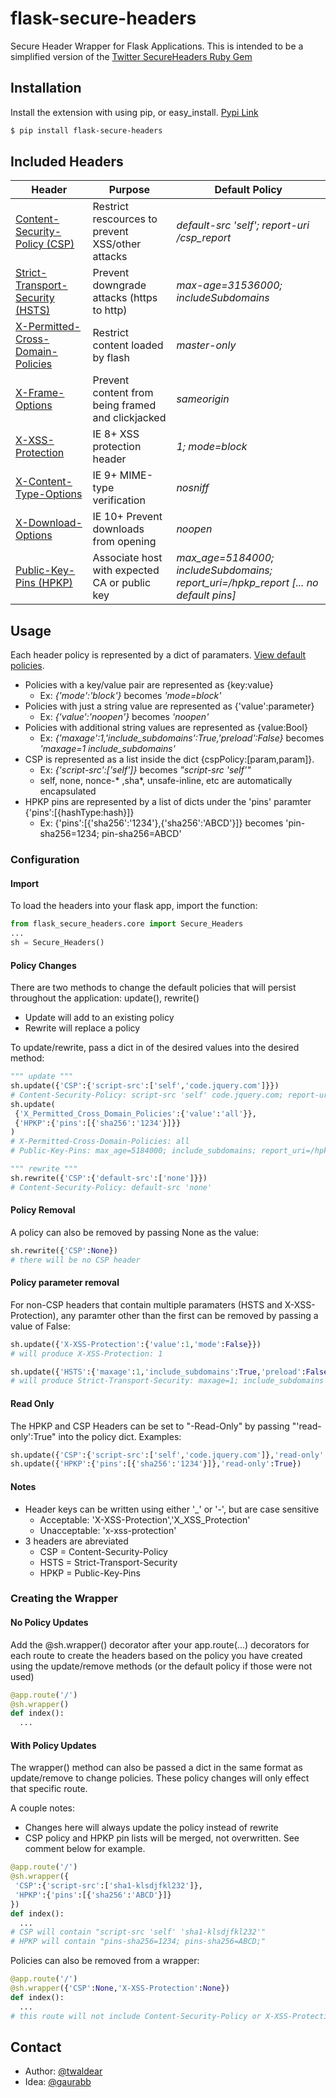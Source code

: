 # flask-secure-headers
Secure Header Wrapper for Flask Applications. This is intended to be a simplified version of the [Twitter SecureHeaders Ruby Gem](https://github.com/twitter/secureheaders)

## Installation
Install the extension with using pip, or easy_install. [Pypi Link](https://pypi.python.org/pypi/flask-secure-headers)
```bash
$ pip install flask-secure-headers
```

## Included Headers
Header | Purpose | Default Policy
--- | --- | ---
[Content-Security-Policy (CSP)](http://www.w3.org/TR/CSP2/) | Restrict rescources to prevent XSS/other attacks | *default-src 'self'; report-uri /csp_report*
[Strict-Transport-Security (HSTS)](https://tools.ietf.org/html/rfc6797) | Prevent downgrade attacks (https to http) | *max-age=31536000; includeSubdomains*
[X-Permitted-Cross-Domain-Policies](https://www.adobe.com/devnet/adobe-media-server/articles/cross-domain-xml-for-streaming.html) | Restrict content loaded by flash | *master-only*
[X-Frame-Options](https://tools.ietf.org/html/draft-ietf-websec-x-frame-options-02) | Prevent content from being framed and clickjacked | *sameorigin*
[X-XSS-Protection](http://msdn.microsoft.com/en-us/library/dd565647(v=vs.85).aspx) | IE 8+ XSS protection header | *1; mode=block*
[X-Content-Type-Options](http://msdn.microsoft.com/en-us/library/ie/gg622941(v=vs.85).aspx) | IE 9+ MIME-type verification | *nosniff*
[X-Download-Options](http://msdn.microsoft.com/en-us/library/ie/jj542450(v=vs.85).aspx) | IE 10+ Prevent downloads from opening | *noopen*
[Public-Key-Pins (HPKP)]() | Associate host with expected CA or public key | *max_age=5184000; includeSubdomains; report_uri=/hpkp_report [... no default pins]*


## Usage

Each header policy is represented by a dict of paramaters. [View default policies](/flask_secure_headers/core.py).
* Policies with a key/value pair are represented as {key:value}
  * Ex: *{'mode':'block'}* becomes *'mode=block'*
* Policies with just a string value are represented as {'value':parameter}
  * Ex: *{'value':'noopen'}* becomes *'noopen'*
* Policies with additional string values are represented as {value:Bool}
  * Ex: *{'maxage':1,'include_subdomains':True,'preload':False}* becomes *'maxage=1 include_subdomains'*
* CSP is represented as a list inside the dict {cspPolicy:[param,param]}. 
  * Ex: *{'script-src':['self']}* becomes *"script-src 'self'"*
  * self, none, nonce-* ,sha*, unsafe-inline, etc are automatically encapsulated
* HPKP pins are represented by a list of dicts under the 'pins' paramter {'pins':[{hashType:hash}]}
  * Ex: {'pins':[{'sha256':'1234'},{'sha256':'ABCD'}]} becomes 'pin-sha256=1234; pin-sha256=ABCD'

### Configuration

#### Import
To load the headers into your flask app, import the function:
```python
from flask_secure_headers.core import Secure_Headers
...
sh = Secure_Headers()
```

#### Policy Changes
There are two methods to change the default policies that will persist throughout the application: update(), rewrite()
* Update will add to an existing policy
* Rewrite will replace a policy

To update/rewrite, pass a dict in of the desired values into the desired method:
```python
""" update """
sh.update({'CSP':{'script-src':['self','code.jquery.com']}}) 
# Content-Security-Policy: script-src 'self' code.jquery.com; report-uri /csp_report; default-src 'self
sh.update(
 {'X_Permitted_Cross_Domain_Policies':{'value':'all'}},
 {'HPKP':{'pins':[{'sha256':'1234'}]}}
)
# X-Permitted-Cross-Domain-Policies: all
# Public-Key-Pins: max_age=5184000; include_subdomains; report_uri=/hpkp_report; pin-sha256=1234

""" rewrite """
sh.rewrite({'CSP':{'default-src':['none']}})
# Content-Security-Policy: default-src 'none'
```

#### Policy Removal
A policy can also be removed by passing None as the value:
```python
sh.rewrite({'CSP':None})
# there will be no CSP header
```

#### Policy parameter removal
For non-CSP headers that contain multiple paramaters (HSTS and X-XSS-Protection), any paramter other than the first can be removed by passing a value of False:
```python
sh.update({'X-XSS-Protection':{'value':1,'mode':False}})
# will produce X-XSS-Protection: 1

sh.update({'HSTS':{'maxage':1,'include_subdomains':True,'preload':False}})
# will produce Strict-Transport-Security: maxage=1; include_subdomains
```

#### Read Only
The HPKP and CSP Headers can be set to "-Read-Only" by passing "'read-only':True" into the policy dict. Examples:
```python
sh.update({'CSP':{'script-src':['self','code.jquery.com']},'read-only':True}) 
sh.update({'HPKP':{'pins':[{'sha256':'1234'}]},'read-only':True})
```

#### Notes
* Header keys can be written using either '_' or '-', but are case sensitive 
  * Acceptable: 'X-XSS-Protection','X_XSS_Protection'
  * Unacceptable: 'x-xss-protection'
* 3 headers are abreviated
  * CSP = Content-Security-Policy
  * HSTS = Strict-Transport-Security
  * HPKP = Public-Key-Pins

### Creating the Wrapper

#### No Policy Updates
Add the @sh.wrapper() decorator after your app.route(...) decorators for each route to create the headers based on the policy you have created using the update/remove methods (or the default policy if those were not used)
```python
@app.route('/')
@sh.wrapper()
def index():
  ...
```

#### With Policy Updates

The wrapper() method can also be passed a dict in the same format as update/remove to change policies. These policy changes will only effect that specific route.

A couple notes:
* Changes here will always update the policy instead of rewrite
* CSP policy and HPKP pin lists will be merged, not overwritten. See comment below for example.
```python
@app.route('/')
@sh.wrapper({
 'CSP':{'script-src':['sha1-klsdjfkl232']},
 'HPKP':{'pins':[{'sha256':'ABCD'}]}
})
def index():
  ...
# CSP will contain "script-src 'self' 'sha1-klsdjfkl232'"
# HPKP will contain "pins-sha256=1234; pins-sha256=ABCD;"
```

Policies can also be removed from a wrapper:
```python
@app.route('/')
@sh.wrapper({'CSP':None,'X-XSS-Protection':None})
def index():
  ...
# this route will not include Content-Security-Policy or X-XSS-Protection Headers
```

## Contact
* Author: [@twaldear](https://github.com/twaldear)
* Idea: [@gaurabb](https://github.com/gaurabb)
